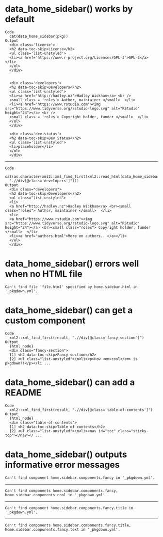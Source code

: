 # data_home_sidebar() works by default

    Code
      cat(data_home_sidebar(pkg))
    Output
      <div class='license'>
      <h2 data-toc-skip>License</h2>
      <ul class='list-unstyled'>
      <li><a href='https://www.r-project.org/Licenses/GPL-3'>GPL-3</a></li>
      </ul>
      </div>
      
      
      <div class='developers'>
      <h2 data-toc-skip>Developers</h2>
      <ul class='list-unstyled'>
      <li><a href='http://hadley.nz'>Hadley Wickham</a> <br />
      <small class = 'roles'> Author, maintainer </small>  </li>
      <li><a href='https://www.rstudio.com'><img src="https://www.tidyverse.org/rstudio-logo.svg" alt="RStudio" height="24"></a> <br />
      <small class = 'roles'> Copyright holder, funder </small>  </li>
      </ul>
      </div>
      
      <div class='dev-status'>
      <h2 data-toc-skip>Dev Status</h2>
      <ul class='list-unstyled'>
      <li>placeholder</li>
      </ul>
      </div>

---

    Code
      cat(as.character(xml2::xml_find_first(xml2::read_html(data_home_sidebar(pkg)),
      ".//div[@class='developers']")))
    Output
      <div class="developers">
      <h2 data-toc-skip>Developers</h2>
      <ul class="list-unstyled">
      <li>
      <a href="http://hadley.nz">Hadley Wickham</a> <br><small class="roles"> Author, maintainer </small>  </li>
      <li>
      <a href="https://www.rstudio.com"><img src="https://www.tidyverse.org/rstudio-logo.svg" alt="RStudio" height="24"></a> <br><small class="roles"> Copyright holder, funder </small>  </li>
      <li><a href="authors.html">More on authors...</a></li>
      </ul>
      </div>

# data_home_sidebar() errors well when no HTML file

    Can't find file 'file.html' specified by home.sidebar.html in '_pkgdown.yml'.

# data_home_sidebar() can get a custom component

    Code
      xml2::xml_find_first(result, ".//div[@class='fancy-section']")
    Output
      {html_node}
      <div class="fancy-section">
      [1] <h2 data-toc-skip>Fancy section</h2>
      [2] <ul class="list-unstyled">\n<li><p>How <em>cool</em> is pkgdown?!</p></li ...

# data_home_sidebar() can add a README

    Code
      xml2::xml_find_first(result, ".//div[@class='table-of-contents']")
    Output
      {html_node}
      <div class="table-of-contents">
      [1] <h2 data-toc-skip>Table of contents</h2>
      [2] <ul class="list-unstyled">\n<li><nav id="toc" class="sticky-top"></nav></ ...

# data_home_sidebar() outputs informative error messages

    Can't find component home.sidebar.components.fancy in '_pkgdown.yml'.

---

    Can't find components home.sidebar.components.fancy, home.sidebar.components.cool in '_pkgdown.yml'.

---

    Can't find component home.sidebar.components.fancy.title in '_pkgdown.yml'.

---

    Can't find components home.sidebar.components.fancy.title, home.sidebar.components.fancy.text in '_pkgdown.yml'.

